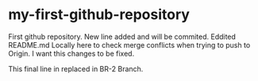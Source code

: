 # my-first-github-repository
First github repository.
New line added and will be commited.
Eddited README.md Locally here to check merge conflicts when trying to push to Origin. I want this changes to be fixed.


This final line in replaced in BR-2 Branch.
